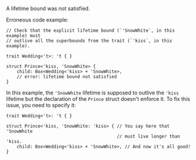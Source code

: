 A lifetime bound was not satisfied.

Erroneous code example:

```compile_fail,E0478
// Check that the explicit lifetime bound (`'SnowWhite`, in this example) must
// outlive all the superbounds from the trait (`'kiss`, in this example).

trait Wedding<'t>: 't { }

struct Prince<'kiss, 'SnowWhite> {
    child: Box<Wedding<'kiss> + 'SnowWhite>,
    // error: lifetime bound not satisfied
}
```

In this example, the `'SnowWhite` lifetime is supposed to outlive the `'kiss`
lifetime but the declaration of the `Prince` struct doesn't enforce it. To fix
this issue, you need to specify it:

```
trait Wedding<'t>: 't { }

struct Prince<'kiss, 'SnowWhite: 'kiss> { // You say here that 'SnowWhite
                                          // must live longer than 'kiss.
    child: Box<Wedding<'kiss> + 'SnowWhite>, // And now it's all good!
}
```
